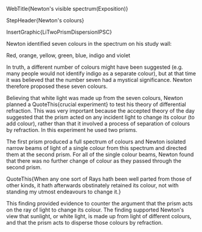 WebTitle{Newton&apos;s visible spectrum(Exposition)}

StepHeader{Newton's colours}

InsertGraphic{LiTwoPrismDispersionIPSC}

Newton identified seven colours in the spectrum on his study wall:

Red, orange, yellow, green, blue, indigo and violet

In truth, a different number of colours might have been suggested (e.g. many people would not identify indigo as a separate colour), but at that time it was believed that the number seven had a mystical significance. Newton therefore proposed these seven colours.

Believing that white light was made up from the seven colours, Newton planned a QuoteThis{crucial experiment} to test his theory of differential refraction. This was very important because the accepted theory of the day suggested that the prism acted on any incident light to change its colour (to add colour), rather than that it involved a process of separation of colours by refraction. In this experiment he used two prisms.

The first prism produced a full spectrum of colours and Newton isolated narrow beams of light of a single colour from this spectrum and directed them at the second prism. For all of the single colour beams, Newton found that there was no further change of colour as they passed through the second prism.

QuoteThis{When any one sort of Rays hath been well parted from those of other kinds, it hath afterwards obstinately retained its colour, not with standing my utmost endeavours to change it.}

This finding provided evidence to counter the argument that the prism acts on the ray of light to change its colour. The finding supported Newton's view that sunlight, or white light, is made up from light of different colours, and that the prism acts to disperse those colours by refraction.

